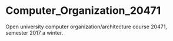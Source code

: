 # Computer_Organization_20471
Open university computer organization/architecture course 20471, semester 2017 a winter. 
